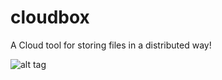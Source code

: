 cloudbox 
========
A Cloud tool for storing files in a distributed way!

![alt tag](https://www.dropbox.com/s/j5j6sa4o1gcl4dm/Screenshot%202014-12-15%2001.03.07.png)
